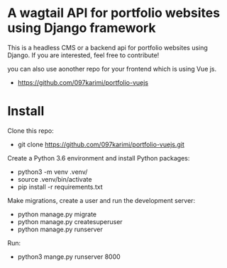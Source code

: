 # A wagtail API for portfolio websites using Django framework

This is a headless CMS or a backend api for portfolio websites using Django.
If you are interested, feel free to contribute!

you can also use aonother repo for your frontend which is using Vue js.


  - https://github.com/097karimi/portfolio-vuejs


# Install

Clone this repo:


  - git clone https://github.com/097karimi/portfolio-vuejs.git
  
  
Create a Python 3.6 environment and install Python packages:


  - python3 -m venv .venv/
  - source .venv/bin/activate
  - pip install -r requirements.txt


Make migrations, create a user and run the development server:


  - python manage.py migrate
  - python manage.py createsuperuser
  - python manage.py runserver


Run:

  - python3 mange.py runserver 8000
 
